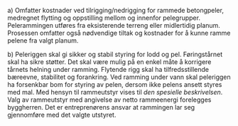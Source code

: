 a) Omfatter kostnader ved tilrigging/nedrigging for rammede betongpeler, medregnet flytting og oppstilling mellom og innenfor pelegrupper.
Pelerammingen utføres fra eksisterende terreng eller midlertidig planum. Prosessen omfatter også nødvendige tiltak og kostnader for å kunne ramme pelene fra valgt planum.

b) Peleriggen skal gi sikker og stabil styring for lodd og pel. Føringstårnet skal ha sikre støtter. Det skal være mulig på en enkel måte å korrigere tårnets helning under ramming. Flytende rigg skal ha tilfredsstillende bæreevne, stabilitet og forankring. Ved ramming under vann skal peleriggen ha forsenkbar bom for styring av pelen, dersom ikke pelens ansett styres med mal.
Med hensyn til rammeutstyr vises til *den spesielle beskrivelsen*. Valg av rammeutstyr med angivelse av netto rammeenergi forelegges byggherren. Det er entreprenørens ansvar at rammingen lar seg gjennomføre med det valgte utstyret.

